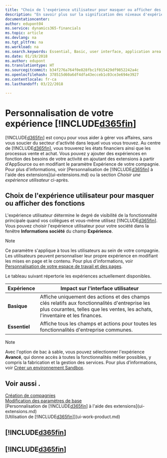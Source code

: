 ```yaml
---
title: "Choix de l'expérience utilisateur pour masquer ou afficher des fonctions avancées | Microsoft Docs"
description: "En savoir plus sur la signification des niveaux d'expérience Basic et Essential pour l'interface utilisateur, les modules et votre compagnie dans Dynamics 365 Business edition."
documentationcenter: 
author: edupont04
ms.service: dynamics365-financials
ms.topic: article
ms.devlang: na
ms.tgt_pltfrm: na
ms.workload: na
ms.search.keywords: Essential, Basic, user interface, application area
ms.date: 01/19/2018
ms.author: edupont
ms.translationtype: HT
ms.sourcegitcommit: b34f276a764f0e828fbc1f015429df9852242a4c
ms.openlocfilehash: 378515d60a6df4dfa43ecceb1c03ce3e694e3927
ms.contentlocale: fr-ca
ms.lasthandoff: 03/22/2018

---
```

# <a name="customizing-your-included365finincludesd365finmdmd-experience"></a>Personnalisation de votre expérience [!INCLUDE[d365fin](includes/d365fin_md.md)]
[!INCLUDE[d365fin](includes/d365fin_md.md)] est conçu pour vous aider à gérer vos affaires, sans vous soucier du secteur d'activité dans lequel vous vous trouvez. Au centre de [!INCLUDE[d365fin](includes/d365fin_md.md)], vous trouverez les états financiers ainsi que les processus vente et achat. Vous pouvez y ajouter des expériences en fonction des besoins de votre activité en ajoutant des extensions à partir d'AppSource ou en modifiant le paramètre Expérience de votre compagnie. Pour plus d'informations, voir [Personnalisation de [!INCLUDE[d365fin](includes/d365fin_md.md)] à l'aide des extensions](ui-extensions.md) ou la section *Choisir une expérience utilisateur* ci-après.

## <a name="choosing-a-user-experience-to-show-or-hide-features"></a>Choix de l'expérience utilisateur pour masquer ou afficher des fonctions
L'expérience utilisateur détermine le degré de visibilité de la fonctionnalité principale quand vos collègues et vous-même utilisez [!INCLUDE[d365fin](includes/d365fin_md.md)]. Vous pouvez choisir l'expérience utilisateur pour votre société dans la fenêtre **Informations société** du champ **Expérience**.

> [!NOTE]  
> Ce paramètre s'applique à tous les utilisateurs au sein de votre compagnie. Les utilisateurs peuvent personnaliser leur propre expérience en modifiant les mises en page et le contenu. Pour plus d'informations, voir [Personnalisation de votre espace de travail et des pages](ui-personalization-user.md).  

Le tableau suivant répertorie les expériences actuellement disponibles.

| Expérience | Impact sur l'interface utilisateur |
| --- | --- |
| **Basique** |Affiche uniquement des actions et des champs clés relatifs aux fonctionnalités d'entreprise les plus courantes, telles que les ventes, les achats, l'inventaire et les finances. |
| **Essentiel** |Affiche tous les champs et actions pour toutes les fonctionnalités d'entreprise communes.|

> [!NOTE]  
> Avec l'option de bac à sable, vous pouvez sélectionner l'expérience **Avancé**, qui donne accès à toutes la fonctionnalités métier possibles, y compris la fabrication et la gestion des services. Pour plus d’informations, voir [Créer un environnement Sandbox](across-how-create-sandbox-environment.md).

## <a name="see-also"></a>Voir aussi .
[Création de compagnies](about-new-company.md)  
[Modification des paramètres de base](ui-change-basic-settings.md)  
[Personnalisation de [!INCLUDE[d365fin](includes/d365fin_md.md)] à l'aide des extensions](ui-extensions.md)  
[Utilisation de [!INCLUDE[d365fin](includes/d365fin_md.md)]](ui-work-product.md)

## [!INCLUDE[d365fin](includes/free_trial_md.md)]  
## [!INCLUDE[d365fin](includes/training_link_md.md)]

